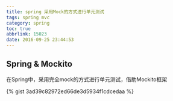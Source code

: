 ```yaml
---
title: spring 采用Mock的方式进行单元测试
tags: spring mvc
category: spring
toc: true
abbrlink: 15023
date: 2016-09-25 23:44:53
---
```


## Spring & Mockito

在Spring中，采用完全mock的方式进行单元测试，借助Mockito框架

{% gist 3ad39c82972ed66de3d5934f1cdcedaa %}
